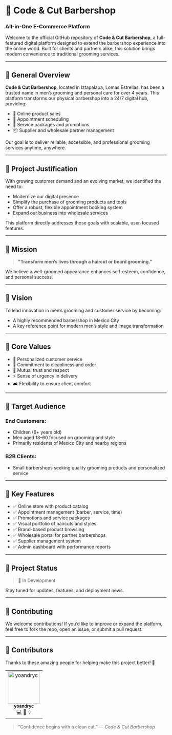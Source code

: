 # 💈 Code & Cut Barbershop  
### All-in-One E-Commerce Platform
Welcome to the official GitHub repository of **Code & Cut Barbershop**, a full-featured digital platform designed to extend the barbershop experience into the online world. Built for clients and partners alike, this solution brings modern convenience to traditional grooming services.
 
---

## 🧾 General Overview

**Code & Cut Barbershop**, located in Iztapalapa, Lomas Estrellas, has been a trusted name in men’s grooming and personal care for over 4 years. This platform transforms our physical barbershop into a 24/7 digital hub, providing:

- 🛒 Online product sales  
- 📅 Appointment scheduling  
- 🎁 Service packages and promotions  
- 📦 Supplier and wholesale partner management  

Our goal is to deliver reliable, accessible, and professional grooming services anytime, anywhere.

---

## 🧠 Project Justification

With growing customer demand and an evolving market, we identified the need to:

- Modernize our digital presence  
- Simplify the purchase of grooming products and tools  
- Offer a robust, flexible appointment booking system  
- Expand our business into wholesale services  

This platform directly addresses those goals with scalable, user-focused features.

---

## 📌 Mission

> **"Transform men’s lives through a haircut or beard grooming."**

We believe a well-groomed appearance enhances self-esteem, confidence, and personal success.

---

## 🎯 Vision

To lead innovation in men’s grooming and customer service by becoming:

- A highly recommended barbershop in Mexico City  
- A key reference point for modern men’s style and image transformation  

---

## 🧭 Core Values

- 🤝 Personalized customer service  
- 🧼 Commitment to cleanliness and order  
- 🔐 Mutual trust and respect  
- ⚡ Sense of urgency in delivery  
- 🛋️ Flexibility to ensure client comfort  

---

## 👥 Target Audience

### End Customers:
- Children (6+ years old)  
- Men aged 18–60 focused on grooming and style  
- Primarily residents of Mexico City and nearby regions  

### B2B Clients:
- Small barbershops seeking quality grooming products and personalized service  

---

## 🧩 Key Features

- ✅ Online store with product catalog  
- ✅ Appointment management (barber, service, time)  
- ✅ Promotions and service packages  
- ✅ Visual portfolio of haircuts and styles  
- ✅ Brand-based product browsing  
- ✅ Wholesale portal for partner barbershops  
- ✅ Supplier management system  
- ✅ Admin dashboard with performance reports
  
---

## 📂 Project Status

> 🧪 In Development 

Stay tuned for updates, features, and deployment news.

---

## 🤝 Contributing


We welcome contributions! If you’d like to improve or expand the platform, feel free to fork the repo, open an issue, or submit a pull request.

---
## 👥 Contributors

Thanks to these amazing people for helping make this project better! 🚀

<!-- If you are using the All Contributors bot, don't remove the tags below -->
<!-- ALL-CONTRIBUTORS-LIST:START - Do not remove or modify this section -->
<table>
  <tr>
    <td align="center">
      <a href="https://github.com/yoandryc">
        <img src="https://avatars.githubusercontent.com/u/88451029?v=4" width="100px;" alt="yoandryc"/>
        <br />
        <sub><b>yoandryc</b></sub>
      </a>
      <br />
      💻 📖 💡
    </td>
    <!-- Add more contributors here -->
  </tr>
</table>
<!-- ALL-CONTRIBUTORS-LIST:END -->

> “Confidence begins with a clean cut.” — *Code & Cut Barbershop*
